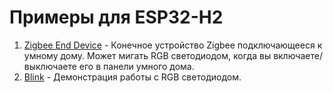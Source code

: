 # Примеры для ESP32-H2

1. [Zigbee End Device](./zigbee/) - Конечное устройство Zigbee подключающееся к умному дому. Может мигать RGB светодиодом, когда вы включаете/выключаете его в панели умного дома.
2. [Blink](./blink/) - Демонстрация работы с RGB светодиодом.
